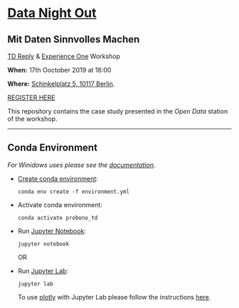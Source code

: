 # [Data Night Out](https://www.experienceone.com/datanightout/)
## Mit Daten Sinnvolles Machen

[TD Reply](https://www.tdreply.de/) & [Experience One](https://www.experienceone.com/en/) Workshop

**When:** 17th Ooctober 2019 at 18:00

**Where:** [Schinkelplatz 5, 10117 Berlin](https://www.google.com/maps/place/Schinkelpl.+5,+10117+Berlin/@52.5169378,13.3956617,17z/data=!3m1!4b1!4m5!3m4!1s0x47a851dead58b84f:0x80fe7e9c3deeb360!8m2!3d52.5169378!4d13.3978504).

[REGISTER HERE](https://forms.office.com/Pages/ResponsePage.aspx?id=BXY_G5R7fU6NLUlCvIePtOA2V0AAP0RBqkXvjOLA1YpUNU5WMDFLQVNYU1FFN1JZVTVXWEFaWEI4VyQlQCN0PWcu)

This repository contains the case study presented in the *Open Data* station of the workshop.

---
## Conda Environment

*For Winidows uses please see the [documentation](https://docs.conda.io/projects/conda/en/latest/user-guide/tasks/manage-environments.html)*.

- [Create conda environment](https://docs.conda.io/projects/conda/en/latest/user-guide/tasks/manage-environments.html):

  `conda env create -f environment.yml`

- Activate conda environment:

  `conda activate probono_td`
  
- Run [Jupyter Notebook](https://jupyter-notebook-beginner-guide.readthedocs.io/en/latest/what_is_jupyter.html):

  `jupyter notebook`
  
  OR

- Run [Jupyter Lab](https://jupyterlab.readthedocs.io/en/stable/index.html#):

  `jupyter lab`
  
  To use [plotly](https://plot.ly/) with Jupyter Lab please follow the instructions [here](https://github.com/plotly/plotly.py#jupyterlab-support-python-35).

